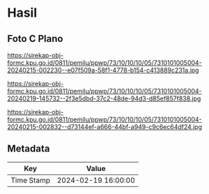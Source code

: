 # Hasil

## Foto C Plano

https://sirekap-obj-formc.kpu.go.id/0811/pemilu/ppwp/73/10/10/10/05/7310101005004-20240215-002230--e07f509a-58f1-4778-b154-c413889c231a.jpg

https://sirekap-obj-formc.kpu.go.id/0811/pemilu/ppwp/73/10/10/10/05/7310101005004-20240219-145732--2f3e5dbd-37c2-48de-94d3-d85ef857f838.jpg

https://sirekap-obj-formc.kpu.go.id/0811/pemilu/ppwp/73/10/10/10/05/7310101005004-20240215-002832--d73144ef-a666-44bf-a949-c9c6ec64df24.jpg


## Metadata

| Key        | Value               |
| ---------- | ------------------- |
| Time Stamp | 2024-02-19 16:00:00 |



